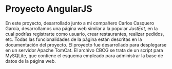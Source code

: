 # Proyecto AngularJS
En este proyecto, desarrollado junto a mi compañero Carlos Casquero García, desarrollamos una página web similar a la popular _JustEat_, en la cual podrías registrarte como usuario, crear restaurantes, realizar pedidos, etc. Todas las funcionalidades de la página están descritas en la documentación del proyecto.
El proyecto fue desarrollado para desplegarse en un servidor Apache TomCat.
El archivo CBCG se trata de un script para MySQLite, que contiene el esquema empleado para administrar la base de datos de la página web.
